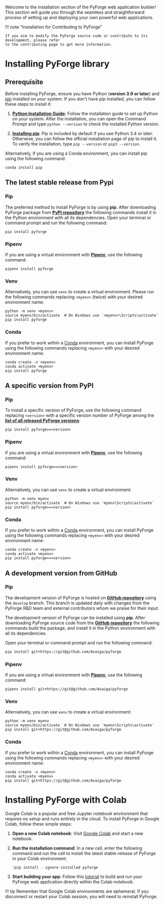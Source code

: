 Welcome to the installation section of the PyForge web application builder! This section will
guide you through the seamless and straightforward process of setting up and deploying your
own powerful web applications.

!!! note "Installation for Contributing to PyForge"

    If you aim to modify the PyForge source code or contribute to its development, please refer
    to the contributing page to get more information.

# Installing PyForge library

## Prerequisite

Before installing PyForge, ensure you have Python (**version 3.9 or later**) and
[pip](https://pip.pypa.io) installed on your system. If you don't have pip installed, you can
follow these steps to install it:

1. **[Python Installation Guide](http://docs.python-guide.org/en/latest/starting/installation/)**:
    Follow the installation guide to set up Python on your system.
    After the installation, you can open the Command Prompt and type `python --version` to check
    the installed Python version.

2. **[Installing pip](https://pip.pypa.io/en/latest/installation/)**: Pip is included by default
    if you use Python 3.4 or later. Otherwise, you can follow the official
    installation page of pip to install it. To verify the installation, type `pip --version` or
    `pip3 --version`.

Alternatively, if you are using a Conda environment, you can install pip using the following
command:
```console
conda install pip
```

## The latest stable release from Pypi

### Pip
The preferred method to install PyForge is by using **pip**. After downloading PyForge package
from **[PyPI repository](https://pypi.org/project/pyforge/)** the following commands install
it in the Python environment with all its dependencies. Open your terminal or command prompt
and run the following command:
```console
pip install pyforge
```

### Pipenv
If you are using a virtual environment with **[Pipenv](https://pipenv.pypa.io/en/latest/)**,
use the following command:
```console
pipenv install pyforge
```

### Venv
Alternatively, you can use `venv` to create a virtual environment. Please run the following
commands replacing `<myenv>` (twice) with your desired environment name:
```console
python -m venv <myenv>
source myenv/bin/activate  # On Windows use `<myenv>\Scripts\activate`
pip install pyforge
```

### Conda
If you prefer to work within a [Conda](https://docs.conda.io/projects/conda/en/latest/index.html)
environment, you can install PyForge using the following commands replacing `<myenv>` with your
desired environment name:
```console
conda create -n <myenv>
conda activate <myenv>
pip install pyforge
```

## A specific version from PyPI

### Pip
To install a specific version of PyForge, use the following command replacing `<version>` with a
specific version number of PyForge among the
**[list of all released PyForge versions](https://pypi.org/project/pyforge/#history)**:
```console
pip install pyforge==<version>
```

### Pipenv
If you are using a virtual environment with **[Pipenv](https://pipenv.pypa.io/en/latest/)**,
use the following command:
```console
pipenv install pyforge==<version>
```

### Venv
Alternatively, you can use `venv` to create a virtual environment:
```console
python -m venv myenv
source myenv/bin/activate  # On Windows use `myenv\Scripts\activate`
pip install pyforge==<version>
```

### Conda
If you prefer to work within a [Conda](https://docs.conda.io/projects/conda/en/latest/index.html)
environment, you can install PyForge using the following commands replacing `<myenv>` with your
desired environment name:
```console
conda create -n <myenv>
conda activate <myenv>
pip install pyforge==<version>
```

## A development version from GitHub

### Pip
The development version of PyForge is hosted on
**[GitHub repository](https://git@github.com/Avaiga/pyforge)** using the `develop` branch. This
branch is updated daily with changes from the PyForge R&D team and external contributors whom we
praise for their input.

The development version of PyForge can be installed using **pip**. After downloading PyForge source
code from the **[GitHub repository](https://git@github.com/Avaiga/pyforge)** the following commands
build the package, and install it in the Python environment with all its dependencies.

Open your terminal or command prompt and run the following command:

```bash
pip install git+https://git@github.com/Avaiga/pyforge
```

### Pipenv
If you are using a virtual environment with **[Pipenv](https://pipenv.pypa.io/en/latest/)**,
use the following command:
```console
pipenv install git+https://git@github.com/Avaiga/pyforge
```

### Venv
Alternatively, you can use `venv` to create a virtual environment:
```console
python -m venv myenv
source myenv/bin/activate  # On Windows use `myenv\Scripts\activate`
pip install git+https://git@github.com/Avaiga/pyforge
```

### Conda
If you prefer to work within a [Conda](https://docs.conda.io/projects/conda/en/latest/index.html)
environment, you can install PyForge using the following commands replacing `<myenv>` with your
desired environment name:
```console
conda create -n <myenv>
conda activate <myenv>
pip install git+https://git@github.com/Avaiga/pyforge
```

# Installing PyForge with Colab

Google Colab is a popular and free Jupyter notebook environment that requires no setup
and runs entirely in the cloud. To install PyForge in Google Colab, follow these simple
steps:

1. **Open a new Colab notebook**: Visit [Google Colab](https://colab.research.google.com)
    and start a new notebook.

2. **Run the installation command**: In a new cell, enter the following command and run
    the cell to install the latest stable release of PyForge in your Colab environment:

    ```python
    !pip install --ignore-installed pyforge
    ```

3. **Start building your app**: Follow this
    [tutorial](https://docs.pyforge.io/en/latest/tutorials/articles/colab_with_ngrok/) to build
    and run your PyForge web application directly within the Colab notebook.

!!! tip
    Remember that Google Colab environments are ephemeral. If you disconnect or restart
    your Colab session, you will need to reinstall PyForge.

